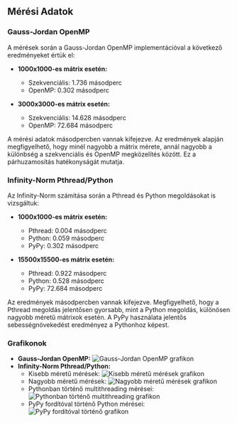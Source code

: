 ## Mérési Adatok

### Gauss-Jordan OpenMP

A mérések során a Gauss-Jordan OpenMP implementációval a következő eredményeket értük el:

- **1000x1000-es mátrix esetén:**
  - Szekvenciális: 1.736 másodperc
  - OpenMP: 0.302 másodperc

- **3000x3000-es mátrix esetén:**
  - Szekvenciális: 14.628 másodperc
  - OpenMP: 72.684 másodperc

A mérési adatok másodpercben vannak kifejezve. Az eredmények alapján megfigyelhető, hogy minél nagyobb a mátrix mérete, annál nagyobb a különbség a szekvenciális és OpenMP megközelítés között. Ez a párhuzamosítás hatékonyságát mutatja.

### Infinity-Norm Pthread/Python

Az Infinity-Norm számítása során a Pthread és Python megoldásokat is vizsgáltuk:

- **1000x1000-es mátrix esetén:**
  - Pthread: 0.004 másodperc
  - Python: 0.059 másodperc
  - PyPy: 0.302 másodperc

- **15500x15500-es mátrix esetén:**
  - Pthread: 0.922 másodperc
  - Python: 0.528 másodperc
  - PyPy: 72.684 másodperc

Az eredmények másodpercben vannak kifejezve. Megfigyelhető, hogy a Pthread megoldás jelentősen gyorsabb, mint a Python megoldás, különösen nagyobb méretű mátrixok esetén. A PyPy használata jelentős sebességnövekedést eredményez a Pythonhoz képest.

### Grafikonok

- **Gauss-Jordan OpenMP:** ![Gauss-Jordan OpenMP grafikon](gauss_jordan.jpg)
- **Infinity-Norm Pthread/Python:**
  - Kisebb méretű mérések: ![Kisebb méretű mérések grafikon](few_oc.jpg)
  - Nagyobb méretű mérések: ![Nagyobb méretű mérések grafikon](infnorm_oc.jpg)
  - Pythonban történő multithreading mérései: ![Pythonban történő multithreading grafikon](python_c.jpg)
  - PyPy fordítóval történő Python mérései: ![PyPy fordítóval történő grafikon](python_pypy.jpg)
